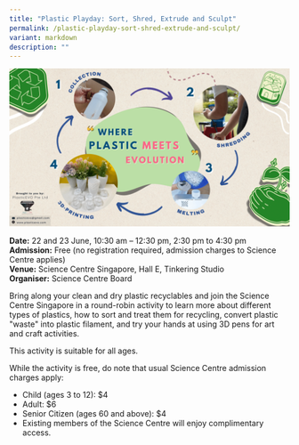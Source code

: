 ```yaml
---
title: "Plastic Playday: Sort, Shred, Extrude and Sculpt"
permalink: /plastic-playday-sort-shred-extrude-and-sculpt/
variant: markdown
description: ""
---
```

![Plastic Playday](/images/Initiatives/Plastic_Playday___SC.png)

**Date:** 22 and 23 June, 10:30 am – 12:30 pm, 2:30 pm to 4:30 pm<br>
**Admission:** Free (no registration required, admission charges to Science Centre applies)<br>
**Venue:** Science Centre Singapore, Hall E, Tinkering Studio<br>
**Organiser:** Science Centre Board

Bring along your clean and dry plastic recyclables and join the Science Centre Singapore in a round-robin activity to learn more about different types of plastics, how to sort and treat them for recycling, convert plastic "waste" into plastic filament, and try your hands at using 3D pens for art and craft activities. &nbsp;

This activity is suitable for all ages. <br>

While the activity is free, do note that usual Science Centre admission charges apply:<br>
* Child (ages 3 to 12): $4
* Adult: $6
* Senior Citizen (ages 60 and above): $4
* Existing members of the Science Centre will enjoy complimentary access.